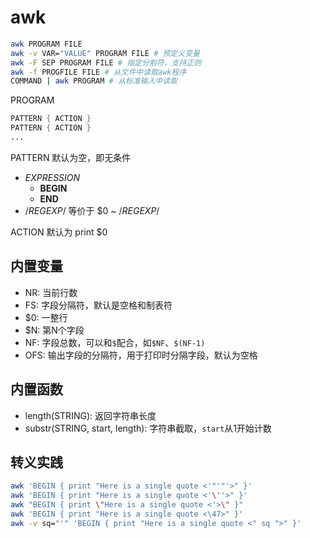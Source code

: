 # awk

```bash
awk PROGRAM FILE
awk -v VAR="VALUE" PROGRAM FILE # 预定义变量
awk -F SEP PROGRAM FILE # 指定分割符，支持正则
awk -f PROGFILE FILE # 从文件中读取awk程序
COMMAND | awk PROGRAM # 从标准输入中读取
```

PROGRAM

```awk
PATTERN { ACTION }
PATTERN { ACTION }
...
```

PATTERN 默认为空，即无条件

- *EXPRESSION*
  - **BEGIN**
  - **END**
- /*REGEXP*/ 等价于 $0 ~ /*REGEXP*/

ACTION 默认为 print $0

## 内置变量

- NR: 当前行数
- FS: 字段分隔符，默认是空格和制表符
- $0: 一整行
- $N: 第N个字段
- NF: 字段总数，可以和`$`配合，如`$NF`、`$(NF-1)`
- OFS: 输出字段的分隔符，用于打印时分隔字段，默认为空格

## 内置函数

- length(STRING): 返回字符串长度
- substr(STRING, start, length): 字符串截取，`start`从1开始计数

## 转义实践

```bash
awk 'BEGIN { print "Here is a single quote <'"'"'>" }'
awk 'BEGIN { print "Here is a single quote <'\''>" }'
awk "BEGIN { print \"Here is a single quote <'>\" }"
awk 'BEGIN { print "Here is a single quote <\47>" }'
awk -v sq="'" 'BEGIN { print "Here is a single quote <" sq ">" }'
```
